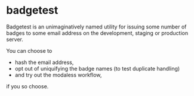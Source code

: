 # badgetest

Badgetest is an unimaginatively named utility for issuing some number
of badges to some email address on the development, staging or production
server. 

You can choose to 

  * hash the email address, 
  * opt out of uniquifying the badge names (to test duplicate handling) 
  * and try out the modaless workflow, 

if you so choose.